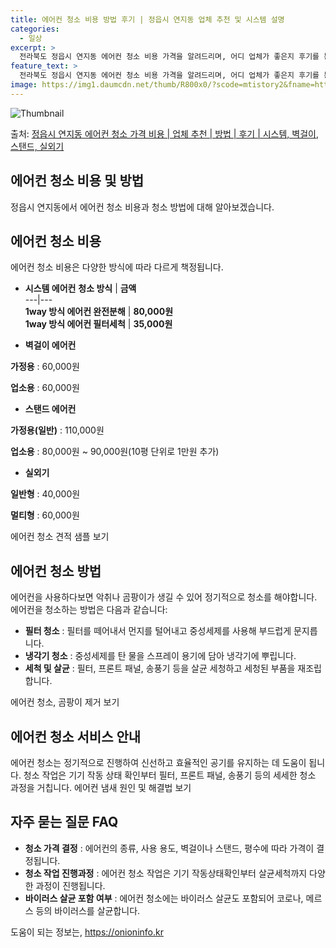 ```yaml
---
title: 에어컨 청소 비용 방법 후기 | 정읍시 연지동 업체 추천 및 시스템 설명
categories:
  - 일상
excerpt: >
  전라북도 정읍시 연지동 에어컨 청소 비용 가격을 알려드리며, 어디 업체가 좋은지 후기를 통해 알아보겠습니다. 현재 글에서는 시스템, 벽걸이, 스탠드, 실외기 각각에 대해 청소 비용이 나와 있으니 참고하시면 되겠습니다. 에어컨 분해 청소 방법 보기 👈 클릭셀프 에어컨 청소 방법 보기👈 클릭정읍시 연지동 에어컨 청소 비용시스템에어컨 방식클리닝방식금액1way 방식에어컨 완전분해80,000원1way 방식에어컨 필터세척35,000원2way 방식에어컨 완전분해90,000원2way 방식에어컨 필터세척35,000원4way 방식에어컨 완전분해120,000원4way 방식에어컨 필터세척35,000원원형방식에어컨 완전분해140,000원원형방식에어컨 필터세척35,000원에어컨 청소 견적 샘플 보기 👈 클릭에어컨 냄새의 원인에어..
feature_text: >
  전라북도 정읍시 연지동 에어컨 청소 비용 가격을 알려드리며, 어디 업체가 좋은지 후기를 통해 알아보겠습니다. 현재 글에서는 시스템, 벽걸이, 스탠드, 실외기 각각에 대해 청소 비용이 나와 있으니 참고하시면 되겠습니다. 에어컨 분해 청소 방법 보기 👈 클릭셀프 에어컨 청소 방법 보기👈 클릭정읍시 연지동 에어컨 청소 비용시스템에어컨 방식클리닝방식금액1way 방식에어컨 완전분해80,000원1way 방식에어컨 필터세척35,000원2way 방식에어컨 완전분해90,000원2way 방식에어컨 필터세척35,000원4way 방식에어컨 완전분해120,000원4way 방식에어컨 필터세척35,000원원형방식에어컨 완전분해140,000원원형방식에어컨 필터세척35,000원에어컨 청소 견적 샘플 보기 👈 클릭에어컨 냄새의 원인에어..
image: https://img1.daumcdn.net/thumb/R800x0/?scode=mtistory2&fname=https%3A%2F%2Fblog.kakaocdn.net%2Fdn%2FcUQHbM%2FbtsHxhyYLRQ%2F8F5hXdAoIp7herAUtO1JHk%2Fimg.webp
---
```


![Thumbnail](https://img1.daumcdn.net/thumb/R800x0/?scode=mtistory2&fname=https%3A%2F%2Fblog.kakaocdn.net%2Fdn%2FcUQHbM%2FbtsHxhyYLRQ%2F8F5hXdAoIp7herAUtO1JHk%2Fimg.webp)

<p>출처: <a href="https://onioninfo.kr/entry/%EC%A0%95%EC%9D%8D%EC%8B%9C-%EC%97%B0%EC%A7%80%EB%8F%99-%EC%97%90%EC%96%B4%EC%BB%A8-%EC%B2%AD%EC%86%8C-%EA%B0%80%EA%B2%A9-%EB%B9%84%EC%9A%A9-%EC%97%85%EC%B2%B4-%EC%B6%94%EC%B2%9C-%EB%B0%A9%EB%B2%95-%ED%9B%84%EA%B8%B0-%EC%8B%9C%EC%8A%A4%ED%85%9C-%EB%B2%BD%EA%B1%B8%EC%9D%B4-%EC%8A%A4%ED%83%A0%EB%93%9C-%EC%8B%A4%EC%99%B8%EA%B8%B0" rel="dofollow">정읍시 연지동 에어컨 청소 가격 비용 | 업체 추천 | 방법 | 후기 | 시스템, 벽걸이, 스탠드, 실외기</a> </p>

## 에어컨 청소 비용 및 방법

정읍시 연지동에서 에어컨 청소 비용과 청소 방법에 대해 알아보겠습니다.

## 에어컨 청소 비용

에어컨 청소 비용은 다양한 방식에 따라 다르게 책정됩니다.

  * **시스템 에어컨**
**청소 방식** | **금액**  
---|---  
**1way 방식 에어컨 완전분해** | **80,000원**  
**1way 방식 에어컨 필터세척** | **35,000원**  
  


  * **벽걸이 에어컨**

**가정용** : 60,000원

**업소용** : 60,000원



  * **스탠드 에어컨**

**가정용(일반)** : 110,000원

**업소용** : 80,000원 ~ 90,000원(10평 단위로 1만원 추가)



  * **실외기**

**일반형** : 40,000원

**멀티형** : 60,000원

에어컨 청소 견적 샘플 보기

## 에어컨 청소 방법

에어컨을 사용하다보면 악취나 곰팡이가 생길 수 있어 정기적으로 청소를 해야합니다. 에어컨을 청소하는 방법은 다음과 같습니다:

  * **필터 청소** : 필터를 떼어내서 먼지를 털어내고 중성세제를 사용해 부드럽게 문지릅니다.
  * **냉각기 청소** : 중성세제를 탄 물을 스프레이 용기에 담아 냉각기에 뿌립니다.
  * **세척 및 살균** : 필터, 프론트 패널, 송풍기 등을 살균 세청하고 세청된 부품을 재조립합니다.

에어컨 청소, 곰팡이 제거 보기

## 에어컨 청소 서비스 안내

에어컨 청소는 정기적으로 진행하여 신선하고 효율적인 공기를 유지하는 데 도움이 됩니다. 청소 작업은 기기 작동 상태 확인부터 필터, 프론트
패널, 송풍기 등의 세세한 청소 과정을 거칩니다. 에어컨 냄새 원인 및 해결법 보기

## 자주 묻는 질문 FAQ

  * **청소 가격 결정** : 에어컨의 종류, 사용 용도, 벽걸이나 스탠드, 평수에 따라 가격이 결정됩니다.
  * **청소 작업 진행과정** : 에어컨 청소 작업은 기기 작동상태확인부터 살균세척까지 다양한 과정이 진행됩니다.
  * **바이러스 살균 포함 여부** : 에어컨 청소에는 바이러스 살균도 포함되어 코로나, 메르스 등의 바이러스를 살균합니다.

 

도움이 되는 정보는, <a href="https://onioninfo.kr" rel="dofollow">https://onioninfo.kr</a>



